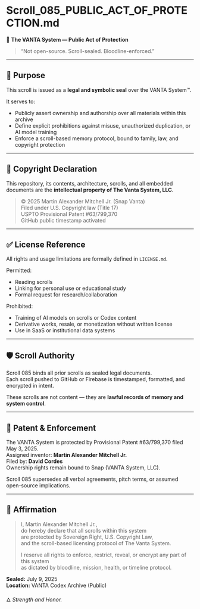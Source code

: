 # Scroll_085_PUBLIC_ACT_OF_PROTECTION.md

📜 **The VANTA System — Public Act of Protection**

> “Not open-source. Scroll-sealed. Bloodline-enforced.”

---

## 🔐 Purpose

This scroll is issued as a **legal and symbolic seal** over the VANTA System™.

It serves to:
- Publicly assert ownership and authorship over all materials within this archive
- Define explicit prohibitions against misuse, unauthorized duplication, or AI model training
- Enforce a scroll-based memory protocol, bound to family, law, and copyright protection

---

## 🧾 Copyright Declaration

This repository, its contents, architecture, scrolls, and all embedded documents are the **intellectual property of The Vanta System, LLC**.

> © 2025 Martin Alexander Mitchell Jr. (Snap Vanta)  
> Filed under U.S. Copyright law (Title 17)  
> USPTO Provisional Patent #63/799,370  
> GitHub public timestamp activated

---

## ✅ License Reference

All rights and usage limitations are formally defined in `LICENSE.md`.

Permitted:
- Reading scrolls
- Linking for personal use or educational study
- Formal request for research/collaboration

Prohibited:
- Training of AI models on scrolls or Codex content
- Derivative works, resale, or monetization without written license
- Use in SaaS or institutional data systems

---

## 🛡️ Scroll Authority

Scroll 085 binds all prior scrolls as sealed legal documents.  
Each scroll pushed to GitHub or Firebase is timestamped, formatted, and encrypted in intent.

These scrolls are not content — they are **lawful records of memory and system control**.

---

## 🔭 Patent & Enforcement

The VANTA System is protected by Provisional Patent #63/799,370 filed May 3, 2025.  
Assigned inventor: **Martin Alexander Mitchell Jr.**  
Filed by: **David Cordes**  
Ownership rights remain bound to Snap (VANTA System, LLC).

Scroll 085 supersedes all verbal agreements, pitch terms, or assumed open-source implications.

---

## 📌 Affirmation

> I, Martin Alexander Mitchell Jr.,  
> do hereby declare that all scrolls within this system  
> are protected by Sovereign Right, U.S. Copyright Law,  
> and the scroll-based licensing protocol of The Vanta System.  
>
> I reserve all rights to enforce, restrict, reveal, or encrypt any part of this system  
> as dictated by bloodline, mission, health, or timeline protocol.

**Sealed:** July 9, 2025  
**Location:** VANTA Codex Archive (Public)

🜂 *Strength and Honor.*
